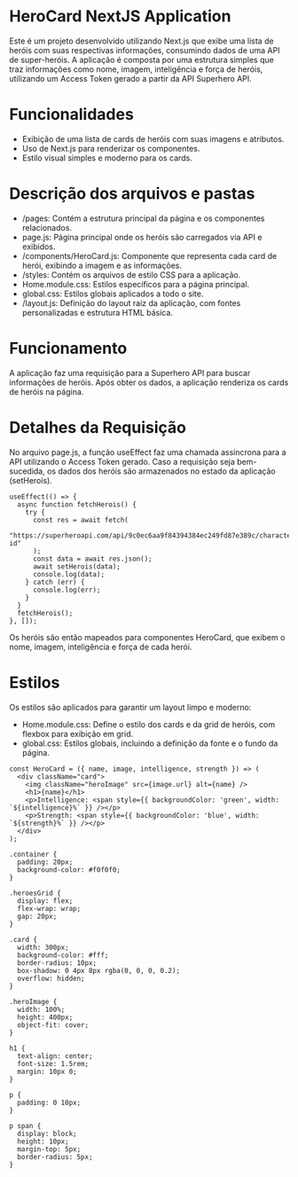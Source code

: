 <h1>HeroCard NextJS Application</h1>

<p>Este é um projeto desenvolvido utilizando Next.js que exibe uma lista de heróis com suas respectivas informações, consumindo dados de uma API de super-heróis. A aplicação é composta por uma estrutura simples que traz informações como nome, imagem, inteligência e força de heróis, utilizando um Access Token gerado a partir da API Superhero API.</p>

<h1>Funcionalidades</h1>
<ul>
<li>Exibição de uma lista de cards de heróis com suas imagens e atributos.</li>
<li>Uso de Next.js para renderizar os componentes.</li>
<li>Estilo visual simples e moderno para os cards.</li>
</ul>
<h1>Descrição dos arquivos e pastas</h1>
<ul>
  <li>/pages: Contém a estrutura principal da página e os componentes relacionados.</li>
  <li>page.js: Página principal onde os heróis são carregados via API e exibidos.</li>
  <li>/components/HeroCard.js: Componente que representa cada card de herói, exibindo a imagem e as informações.</li>
  <li>/styles: Contém os arquivos de estilo CSS para a aplicação.</li>
  <li>Home.module.css: Estilos específicos para a página principal.</li>
  <li>global.css: Estilos globais aplicados a todo o site.</li>
  <li>/layout.js: Definição do layout raiz da aplicação, com fontes personalizadas e estrutura HTML básica.</li>
</ul>

<h1>Funcionamento</h1>
<p>A aplicação faz uma requisição para a Superhero API para buscar informações de heróis. Após obter os dados, a aplicação renderiza os cards de heróis na página.</p>

<h1>Detalhes da Requisição</h1>
<p>No arquivo page.js, a função useEffect faz uma chamada assíncrona para a API utilizando o Access Token gerado. Caso a requisição seja bem-sucedida, os dados dos heróis são armazenados no estado da aplicação (setHerois).</p>

```
useEffect(() => {
  async function fetchHerois() {
    try {
      const res = await fetch(
        "https://superheroapi.com/api/9c0ec6aa9f84394384ec249fd87e389c/character-id"
      );
      const data = await res.json();
      await setHerois(data);
      console.log(data);
    } catch (err) {
      console.log(err);
    }
  }
  fetchHerois();
}, []);
```

<p>Os heróis são então mapeados para componentes HeroCard, que exibem o nome, imagem, inteligência e força de cada herói.</p>

<h1>Estilos</h1>
<p>Os estilos são aplicados para garantir um layout limpo e moderno:</p>
<ul>
  <li>Home.module.css: Define o estilo dos cards e da grid de heróis, com flexbox para exibição em grid.</li>
  <li>global.css: Estilos globais, incluindo a definição da fonte e o fundo da página.</li>
</ul>

```
const HeroCard = ({ name, image, intelligence, strength }) => (
  <div className="card">
    <img className="heroImage" src={image.url} alt={name} />
    <h1>{name}</h1>
    <p>Intelligence: <span style={{ backgroundColor: 'green', width: `${intelligence}%` }} /></p>
    <p>Strength: <span style={{ backgroundColor: 'blue', width: `${strength}%` }} /></p>
  </div>
);
```

```
.container {
  padding: 20px;
  background-color: #f0f0f0;
}

.heroesGrid {
  display: flex;
  flex-wrap: wrap;
  gap: 20px;
}

.card {
  width: 300px;
  background-color: #fff;
  border-radius: 10px;
  box-shadow: 0 4px 8px rgba(0, 0, 0, 0.2);
  overflow: hidden;
}

.heroImage {
  width: 100%;
  height: 400px;
  object-fit: cover;
}

h1 {
  text-align: center;
  font-size: 1.5rem;
  margin: 10px 0;
}

p {
  padding: 0 10px;
}

p span {
  display: block;
  height: 10px;
  margin-top: 5px;
  border-radius: 5px;
}
```

